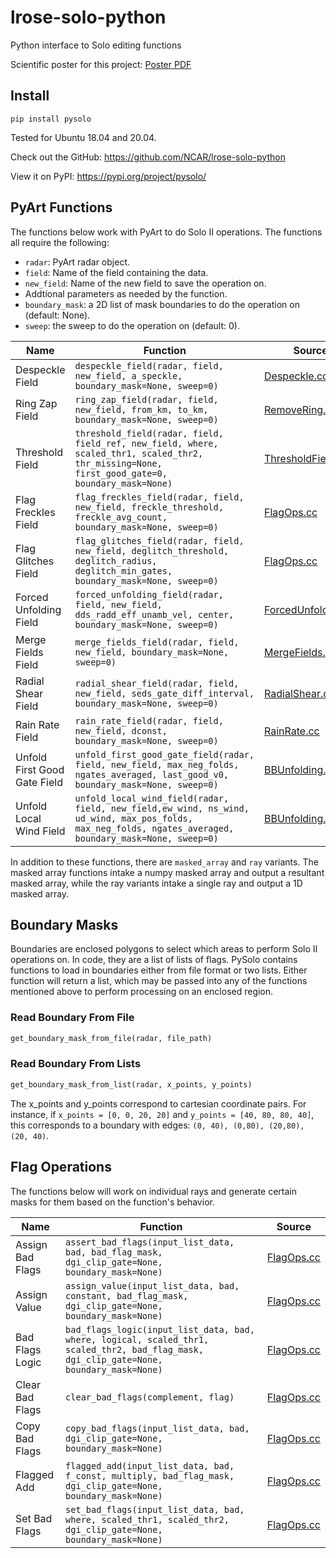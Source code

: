 # lrose-solo-python

Python interface to Solo editing functions

Scientific poster for this project: [Poster PDF](https://raw.githubusercontent.com/NCAR/lrose-solo-python/main/poster/NCAR%20Poster.pdf)

## Install

```shell
pip install pysolo
```

Tested for Ubuntu 18.04 and 20.04.

Check out the GitHub: https://github.com/NCAR/lrose-solo-python

View it on PyPI: https://pypi.org/project/pysolo/

## PyArt Functions

The functions below work with PyArt to do Solo II operations. The functions all require the following:

- `radar`: PyArt radar object.
- `field`: Name of the field containing the data.
- `new_field`: Name of the new field to save the operation on.
- Addtional parameters as needed by the function.
- `boundary_mask`: a 2D list of mask boundaries to do the operation on (default: None).
- `sweep`: the sweep to do the operation on (default: 0).

| Name                         | Function                                                                                                                                                 | Source                                                                                                              |
| ---------------------------- | -------------------------------------------------------------------------------------------------------------------------------------------------------- | ------------------------------------------------------------------------------------------------------------------- |
| Despeckle Field              | `despeckle_field(radar, field, new_field, a_speckle, boundary_mask=None, sweep=0)`                                                                       | [Despeckle.cc](https://github.com/NCAR/lrose-core/blob/master/codebase/libs/Solo/src/Solo/Despeckle.cc)             |
| Ring Zap Field               | `ring_zap_field(radar, field, new_field, from_km, to_km, boundary_mask=None, sweep=0)`                                                                   | [RemoveRing.cc](https://github.com/NCAR/lrose-core/blob/master/codebase/libs/Solo/src/Solo/RemoveRing.cc)           |
| Threshold Field              | `threshold_field(radar, field, field_ref, new_field, where, scaled_thr1, scaled_thr2, thr_missing=None, first_good_gate=0, boundary_mask=None)`          | [ThresholdField.cc](https://github.com/NCAR/lrose-core/blob/master/codebase/libs/Solo/src/Solo/ThresholdField.cc)   |
| Flag Freckles Field          | `flag_freckles_field(radar, field, new_field, freckle_threshold, freckle_avg_count, boundary_mask=None, sweep=0)`                                        | [FlagOps.cc](https://github.com/NCAR/lrose-core/blob/master/codebase/libs/Solo/src/Solo/FlagOps.cc)                 |
| Flag Glitches Field          | `flag_glitches_field(radar, field, new_field, deglitch_threshold, deglitch_radius, deglitch_min_gates, boundary_mask=None, sweep=0)`                     | [FlagOps.cc](https://github.com/NCAR/lrose-core/blob/master/codebase/libs/Solo/src/Solo/FlagOps.cc)                 |
| Forced Unfolding Field       | `forced_unfolding_field(radar, field, new_field, dds_radd_eff_unamb_vel, center, boundary_mask=None, sweep=0)`                                           | [ForcedUnfolding.cc](https://github.com/NCAR/lrose-core/blob/master/codebase/libs/Solo/src/Solo/ForcedUnfolding.cc) |
| Merge Fields Field           | `merge_fields_field(radar, field, new_field, boundary_mask=None, sweep=0)`                                                                               | [MergeFields.cc](https://github.com/NCAR/lrose-core/blob/master/codebase/libs/Solo/src/Solo/MergeFields.cc)         |
| Radial Shear Field           | `radial_shear_field(radar, field, new_field, seds_gate_diff_interval, boundary_mask=None, sweep=0)`                                                      | [RadialShear.cc](https://github.com/NCAR/lrose-core/blob/master/codebase/libs/Solo/src/Solo/RadialShear.cc)         |
| Rain Rate Field              | `rain_rate_field(radar, field, new_field, dconst, boundary_mask=None, sweep=0)`                                                                          | [RainRate.cc](https://github.com/NCAR/lrose-core/blob/master/codebase/libs/Solo/src/Solo/RainRate.cc)               |
| Unfold First Good Gate Field | `unfold_first_good_gate_field(radar, field, new_field, max_neg_folds, ngates_averaged, last_good_v0, boundary_mask=None, sweep=0)`                       | [BBUnfolding.cc](https://github.com/NCAR/lrose-core/blob/master/codebase/libs/Solo/src/Solo/BBUnfolding.cc)         |
| Unfold Local Wind Field      | `unfold_local_wind_field(radar, field, new_field,ew_wind, ns_wind, ud_wind, max_pos_folds, max_neg_folds, ngates_averaged, boundary_mask=None, sweep=0)` | [BBUnfolding.cc](https://github.com/NCAR/lrose-core/blob/master/codebase/libs/Solo/src/Solo/BBUnfolding.cc)         |

In addition to these functions, there are `masked_array` and `ray` variants. The masked array functions intake a numpy masked array and output a resultant masked array, while the ray variants intake a single ray and output a 1D masked array.

## Boundary Masks

Boundaries are enclosed polygons to select which areas to perform Solo II operations on. In code, they are a list of lists of flags. PySolo contains functions to load in boundaries either from file format or two lists. Either function will return a list, which may be passed into any of the functions mentioned above to perform processing on an enclosed region.

### Read Boundary From File

```py
get_boundary_mask_from_file(radar, file_path)
```

### Read Boundary From Lists

```py
get_boundary_mask_from_list(radar, x_points, y_points)
```

The x_points and y_points correspond to cartesian coordinate pairs. For instance, if `x_points = [0, 0, 20, 20]` and `y_points = [40, 80, 80, 40]`, this corresponds to a boundary with edges:
`(0, 40), (0,80), (20,80), (20, 40)`.

## Flag Operations

The functions below will work on individual rays and generate certain masks for them based on the function's behavior.

| Name             | Function                                                                                                                                 | Source                                                                                              |
| ---------------- | ---------------------------------------------------------------------------------------------------------------------------------------- | --------------------------------------------------------------------------------------------------- |
| Assign Bad Flags | `assert_bad_flags(input_list_data, bad, bad_flag_mask, dgi_clip_gate=None, boundary_mask=None)`                                          | [FlagOps.cc](https://github.com/NCAR/lrose-core/blob/master/codebase/libs/Solo/src/Solo/FlagOps.cc) |
| Assign Value     | `assign_value(input_list_data, bad, constant, bad_flag_mask, dgi_clip_gate=None, boundary_mask=None)`                                    | [FlagOps.cc](https://github.com/NCAR/lrose-core/blob/master/codebase/libs/Solo/src/Solo/FlagOps.cc) |
| Bad Flags Logic  | `bad_flags_logic(input_list_data, bad, where, logical, scaled_thr1, scaled_thr2, bad_flag_mask, dgi_clip_gate=None, boundary_mask=None)` | [FlagOps.cc](https://github.com/NCAR/lrose-core/blob/master/codebase/libs/Solo/src/Solo/FlagOps.cc) |
| Clear Bad Flags  | `clear_bad_flags(complement, flag)`                                                                                                      | [FlagOps.cc](https://github.com/NCAR/lrose-core/blob/master/codebase/libs/Solo/src/Solo/FlagOps.cc) |
| Copy Bad Flags   | `copy_bad_flags(input_list_data, bad, dgi_clip_gate=None, boundary_mask=None)`                                                           | [FlagOps.cc](https://github.com/NCAR/lrose-core/blob/master/codebase/libs/Solo/src/Solo/FlagOps.cc) |
| Flagged Add      | `flagged_add(input_list_data, bad, f_const, multiply, bad_flag_mask, dgi_clip_gate=None, boundary_mask=None)`                            | [FlagOps.cc](https://github.com/NCAR/lrose-core/blob/master/codebase/libs/Solo/src/Solo/FlagOps.cc) |
| Set Bad Flags    | `set_bad_flags(input_list_data, bad, where, scaled_thr1, scaled_thr2, dgi_clip_gate=None, boundary_mask=None)`                           | [FlagOps.cc](https://github.com/NCAR/lrose-core/blob/master/codebase/libs/Solo/src/Solo/FlagOps.cc) |
